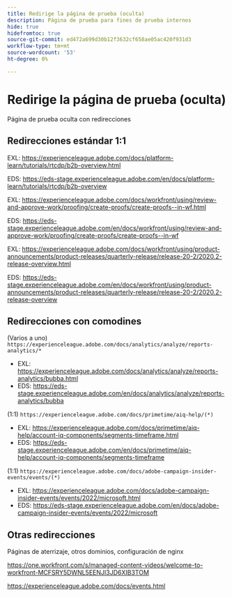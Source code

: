 ```yaml
---
title: Redirige la página de prueba (oculta)
description: Página de prueba para fines de prueba internos
hide: true
hidefromtoc: true
source-git-commit: ed472a699d30b12f3632cf658ae05ac420f931d3
workflow-type: tm+mt
source-wordcount: '53'
ht-degree: 0%

---
```


# Redirige la página de prueba (oculta)

Página de prueba oculta con redirecciones

## Redirecciones estándar 1:1

EXL: <https://experienceleague.adobe.com/docs/platform-learn/tutorials/rtcdp/b2b-overview.html>

EDS: <https://eds-stage.experienceleague.adobe.com/en/docs/platform-learn/tutorials/rtcdp/b2b-overview>

EXL: <https://experienceleague.adobe.com/docs/workfront/using/review-and-approve-work/proofing/create-proofs/create-proofs--in-wf.html>

EDS: https://eds-stage.experienceleague.adobe.com/en/docs/workfront/using/review-and-approve-work/proofing/create-proofs/create-proofs--in-wf

EXL: <https://experienceleague.adobe.com/docs/workfront/using/product-announcements/product-releases/quarterly-release/release-20-2/2020.2-release-overview.html>

EDS: <https://eds-stage.experienceleague.adobe.com/en/docs/workfront/using/product-announcements/product-releases/quarterly-release/release-20-2/2020.2-release-overview>

## Redirecciones con comodines

(Varios a uno) `https://experienceleague.adobe.com/docs/analytics/analyze/reports-analytics/*`

* EXL: <https://experienceleague.adobe.com/docs/analytics/analyze/reports-analytics/bubba.html>
* EDS: <https://eds-stage.experienceleague.adobe.com/en/docs/analytics/analyze/reports-analytics/bubba>

(1:1) `https://experienceleague.adobe.com/docs/primetime/aiq-help/(*)`

* EXL: <https://experienceleague.adobe.com/docs/primetime/aiq-help/account-iq-components/segments-timeframe.html>
* EDS: <https://eds-stage.experienceleague.adobe.com/en/docs/primetime/aiq-help/account-iq-components/segments-timeframe>

(1:1) `https://experienceleague.adobe.com/docs/adobe-campaign-insider-events/events/(*)`

* EXL: <https://experienceleague.adobe.com/docs/adobe-campaign-insider-events/events/2022/microsoft.html>
* EDS: <https://eds-stage.experienceleague.adobe.com/en/docs/adobe-campaign-insider-events/events/2022/microsoft>

## Otras redirecciones

Páginas de aterrizaje, otros dominios, configuración de nginx

<https://one.workfront.com/s/managed-content-videos/welcome-to-workfront-MCFSRY5DWNL5EENJI3JD6XIB3TOM>

<https://experienceleague.adobe.com/docs/events.html>
